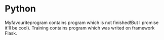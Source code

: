 # Python
Myfavouriteprogram contains program which is not finished!But I promise it'll be cool).
Training contains program which was writed on framework Flask.
